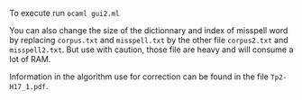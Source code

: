 To execute run `ocaml gui2.ml`

You can also change the size of the dictionnary and index of misspell word by replacing `corpus.txt` and `misspell.txt` by the other file 
`corpus2.txt` and `misspell2.txt`.
But use with caution, those file are heavy and will consume a lot of RAM.


Information in the algorithm use for correction can be found in the file `Tp2-H17_1.pdf`.
